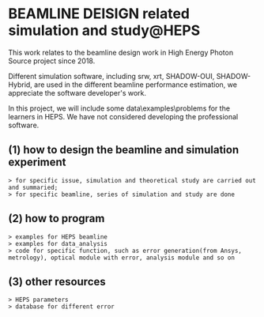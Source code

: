 
# BEAMLINE DEISIGN related simulation and study@HEPS

This work relates to the beamline design work in High Energy Photon Source project since 2018.

Different simulation software, including srw, xrt, SHADOW-OUI, SHADOW-Hybrid, are used in the different beamline performance estimation, we appreciate the software developer's work.

In this project, we will include some data\examples\problems for the learners in HEPS. We have not considered developing the professional software. 

## (1) how to design the beamline and simulation experiment

    > for specific issue, simulation and theoretical study are carried out and summaried;
    > for specific beamline, series of simulation and study are done

## (2) how to program

    > examples for HEPS beamline
    > examples for data_analysis
    > code for specific function, such as error generation(from Ansys, metrology), optical module with error, analysis module and so on

## (3) other resources

    > HEPS parameters
    > database for different error

